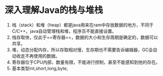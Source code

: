 # 深入理解Java的栈与堆栈
1. 栈（stack）和堆（heap）都是java用来在ram中存放数据的地方，不同于C/C++，java自动管理栈和堆，程序员不能直接设置。
2. 栈存取快，仅此于==寄存器==，数据的大小和生存周期是确定的，数据可以共享。
3. 堆，动态分配内存，所以存取相对慢，生存期也不需要告诉编辑器，GC会自动收走不再使用的数据。
4. 寄存器位于CPU内部，数量有限，不能进行控制，甚至不能感知到他的存在。
5. 基本类型int,short,long,byte,